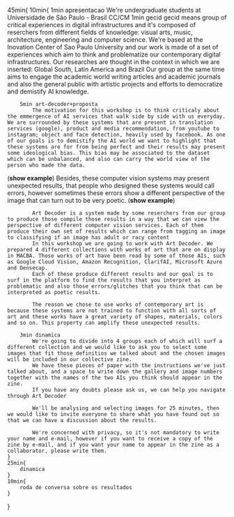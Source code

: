 45min{
	10min{
		1min apresentacao
			We're undergraduate students at Universidade de São Paulo - Brasil
			CC/CM
		1min gecid
			gecid means group of critical experiences in digital infrastructures and it's composed of reserchers from different fields of knowledge: visual arts, music, architecture, engineering and computer science.
			We're based at the Inovation Center of Sao Paulo University and our work is made of a set of experiences which aim to think and problematize our contemporary digital infrastructures.
			Our researches are thought in the context in which we are inserted: Global South, Latin America and Brazil
			Our group at the same time aims to engage the academic world writing articles and academic journals and also the general public with artistic projects and efforts to democratize and demistify AI knowledge.

		5min art-decoder+proposta
			The motivation for this workshop is to think criticaly about the emmergence of AI services that walk side by side with us everyday. We are surrounded by these systems that are present in translation services (google), product and media recommendation, from youtube to instagram; object and face detection, heavily used by facebook. As one of our goals is to demistify the AI world we want to highlight that these systems are for from being perfect and their results may present some ideological bias. This bias may be associated to the dataset which can be unbalanced, and also can carry the world view of the person who made the data.
(**show example**)
			Besides, these computer vision systems may present unexpected results, that people who designed these systems would call errors, however sometimes these errors show a different perspective of the image that can turn out to be very poetic.
(**show example**)
			
			Art Decoder is a system made by some reserchers from our group to produce those compile those results in a way that we can view the perspective of different computer vision services. Each of them produce their own set of results which can range from tagging an image to classifying if an image has adult or racy content
			In this workshop we are going to work with Art Decoder. We prepared 4 different collections with works of art that are on display in MACBA. Those works of art have been read by some of those AIs, such as Google Cloud Vision, Amazon Recognition, ClarifAI, Microsoft Azure and Densecap.
			Each of these produce different results and our goal is to surf in the platform to find the results that you interpret as problematic and also those errors/glitches that you think that can be interpreted as poetic results.
			
			The reason we chose to use works of contemporary art is because these systems are not trained to function with all sorts of art and these works have a great variety of shapes, materials, colors and so on. This property can amplify these unexpected results.

		3min dinamica
			We're going to divide into 4 groups each of which will surf a different collection and we would like to ask you to select some images that fit those definitios we talked about and the chosen images will be included in our collective zine.
			We have these pieces of paper with the instructions we've just talked about, and a space to write down the gallery and image numbers together with the names of the two AIs you think should appear in the zine.
			If you have any doubts please ask us, we can help you navigate through Art Decoder

			We'll be analysing and selecting images for 25 minutes, then we would like to invite everyone to share what you have found out so that we can have a discussion about the results.

			We're concerned with privacy, so it's not mandatory to write your name and e-mail, however if you want to receive a copy of the zine by e-mail, and if you want your name to appear in the zine as a collaborator, please write them.
	}
	25min{
		dinamica
	}
	10min{
		roda de conversa sobre os resultados
	}
}
